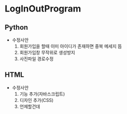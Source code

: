 # LogInOutProgram


## Python
- 수정사안
  1. 회원가입을 할때 이미 아이디가 존재하면 중복 메세지 뜸
  2. 회원가입창 무작위로 생성방지
  3. 사진파일 경로수정


## HTML
- 수정사안
  1. 기능 추가(자바스크립트)
  2. 디자인 추가(CSS)
  3. 언제할건데
